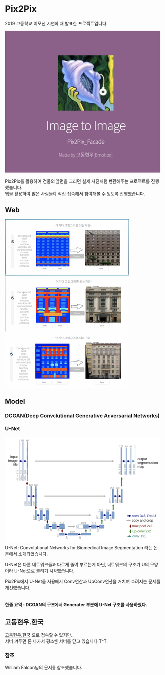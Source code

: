 # Pix2Pix

2019 고등학교 이모션 시연회 때 발표한 프로젝트입니다.

<img src=https://github.com/hwk06023/Pix2Pix/blob/master/images/main.png width=500 heigth=500>

Pix2Pix를 활용하여 건물의 앞면을 그리면 실제 사진처럼 변환해주는 프로젝트를 진행했습니다. <br/>
웹을 활용하여 많은 사람들이 직접 접속해서 참여해볼 수 있도록 진행했습니다.

## Web

<img src=https://github.com/hwk06023/Pix2Pix/blob/master/images/ex_1.png width=400 heigth=100>

<img src=https://github.com/hwk06023/Pix2Pix/blob/master/images/ex_2.png width=400 heigth=100>

<img src=https://github.com/hwk06023/Pix2Pix/blob/master/images/ex_3.png width=400 heigth=100>



## Model

### DCGAN(Deep Convolutional Generative Adversarial Networks)

### U-Net
<img src=https://github.com/hwk06023/Pix2Pix/blob/master/images/u-net.png width=500 heigth=500>
U-Net: Convolutional Networks for Biomedical Image Segmentation 라는 논문에서 소개되었습니다. <br/>

U-Net은 다른 네트워크들과 다르게 줄여 부르는게 아닌, 네트워크의 구조가 U의 모양이라 U-Net으로 불리기 시작했습니다. <br/>

Pix2Pix에서 U-Net을 사용해서 Conv연산과 UpConv연산을 거치며 흐려지는 문제를 개선했습니다. <br/> <br/>




#### 한줄 요약 : DCGAN의 구조에서 Generater 부분에 U-Net 구조를 사용하였다.



## 고동현우.한국

[고동현우.한국](고동현우.한국) 으로 접속할 수 있지만.. <br/>
서버 켜두면 돈 나가서 평소엔 서버를 닫고 있습니다 T^T

### 참조
William Falcon님의 문서를 참조했습니다.
